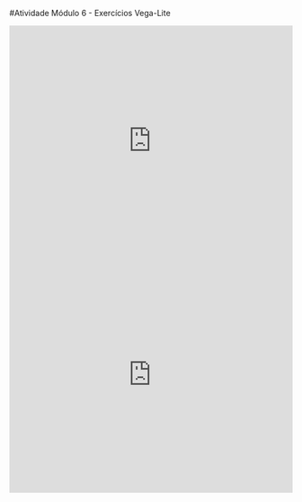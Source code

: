 #Atividade Módulo 6 - Exercícios Vega-Lite

<iframe width="100%" height="410" frameborder="0"
  src="https://observablehq.com/embed/@luizaclara/vega-lite-api-exercicios-2022?cells=barras"></iframe>
  
<iframe width="100%" height="421" frameborder="0"
src="https://observablehq.com/embed/@luizaclara/vega-lite-api-exercicios-2022?cells=scatterplot"></iframe>
